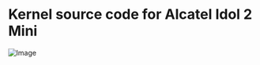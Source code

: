 # Kernel source code for Alcatel Idol 2 Mini

![Image](https://github.com/zoggn/kernel_tcl_msm8610/master/image.jpg)
